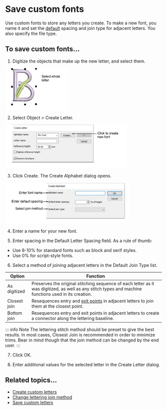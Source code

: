 # Save custom fonts

Use custom fonts to store any letters you create. To make a new font, you name it and set the [default](../../glossary/glossary) spacing and join type for adjacent letters. You also specify the file type.

## To save custom fonts...

1. Digitize the objects that make up the new letter, and select them.

![CustomLetter2.png](assets/CustomLetter2.png)

2. Select Object > Create Letter.

![CreateLetter00053.png](assets/CreateLetter00053.png)

3. Click Create. The Create Alphabet dialog opens.

![CreateAlphabet.png](assets/CreateAlphabet.png)

4. Enter a name for your new font.

5. Enter spacing in the Default Letter Spacing field. As a rule of thumb:

- Use 8-10% for standard fonts such as block and serif styles.
- Use 0% for script-style fonts.

6. Select a method of joining adjacent letters in the Default Join Type list.

| Option       | Function                                                                                                                                              |
| ------------ | ----------------------------------------------------------------------------------------------------------------------------------------------------- |
| As digitized | Preserves the original stitching sequence of each letter as it was digitized, as well as any stitch types and machine functions used in its creation. |
| Closest join | Resequences entry and [exit points](../../glossary/glossary) in adjacent letters to join them at the closest point.                                   |
| Bottom join  | Resequences entry and exit points in adjacent letters to create a connector along the lettering baseline.                                             |

::: info Note
The lettering stitch method should be preset to give the best results. In most cases, Closest Join is recommended in order to minimize trims. Bear in mind though that the join method can be changed by the end user.
:::

7. Click OK.

8. Enter additional values for the selected letter in the Create Letter dialog.

## Related topics...

- [Create custom letters](Create_custom_letters)
- [Change lettering join method](../lettering_advanced/Change_lettering_join_method)
- [Save custom letters](Save_custom_letters)
